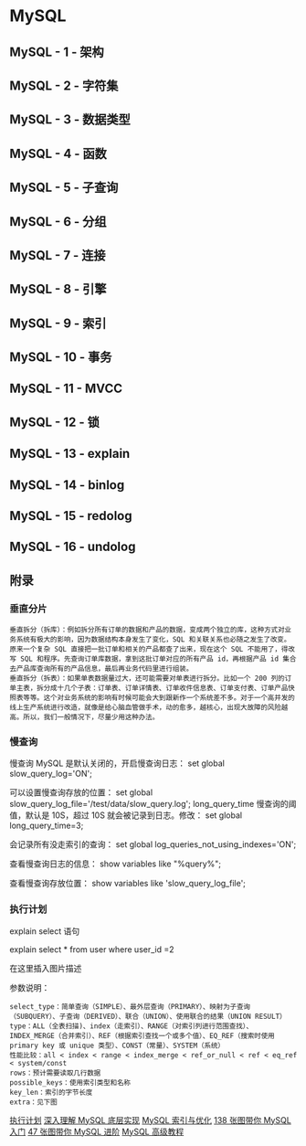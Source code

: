 # MySQL

## MySQL - 1 - 架构
## MySQL - 2 - 字符集

## MySQL - 3 - 数据类型
## MySQL - 4 - 函数
## MySQL - 5 - 子查询
## MySQL - 6 - 分组
## MySQL - 7 - 连接

## MySQL - 8 - 引擎
## MySQL - 9 - 索引
## MySQL - 10 - 事务
## MySQL - 11 - MVCC
## MySQL - 12 - 锁

## MySQL - 13 - explain

## MySQL - 14 - binlog
## MySQL - 15 - redolog
## MySQL - 16 - undolog


## 附录

### 垂直分片

    垂直拆分（拆库）：例如拆分所有订单的数据和产品的数据，变成两个独立的库，这种方式对业务系统有极大的影响，因为数据结构本身发生了变化，SQL 和关联关系也必随之发生了改变。原来一个复杂 SQL 直接把一批订单和相关的产品都查了出来，现在这个 SQL 不能用了，得改写 SQL 和程序。先查询订单库数据，拿到这批订单对应的所有产品 id，再根据产品 id 集合去产品库查询所有的产品信息，最后再业务代码里进行组装。
    垂直拆分（拆表）：如果单表数据量过大，还可能需要对单表进行拆分。比如一个 200 列的订单主表，拆分成十几个子表：订单表、订单详情表、订单收件信息表、订单支付表、订单产品快照表等等。这个对业务系统的影响有时候可能会大到跟新作一个系统差不多。对于一个高并发的线上生产系统进行改造，就像是给心脑血管做手术，动的愈多，越核心，出现大故障的风险越高。所以，我们一般情况下，尽量少用这种办法。



### 慢查询

慢查询 MySQL 是默认关闭的，开启慢查询日志：
set global slow_query_log='ON'; 

可以设置慢查询存放的位置：
set global slow_query_log_file='/test/data/slow_query.log';
long_query_time 慢查询的阈值，默认是 10S，超过 10S 就会被记录到日志。修改：
set global long_query_time=3;

会记录所有没走索引的查询：
set global log_queries_not_using_indexes='ON';

查看慢查询日志的信息：
show variables like "%query%";

查看慢查询存放位置：
show variables like 'slow_query_log_file';


### 执行计划

explain  select 语句

explain select * from user where user_id =2

在这里插入图片描述

参数说明：

    select_type：简单查询（SIMPLE）、最外层查询（PRIMARY）、映射为子查询（SUBQUERY）、子查询（DERIVED）、联合（UNION）、使用联合的结果（UNION RESULT）
    type：ALL（全表扫描)、index（走索引）、RANGE（对索引列进行范围查找）、INDEX_MERGE（合并索引）、REF（根据索引查找一个或多个值）、EQ_REF（搜索时使用 primary key 或 unique 类型）、CONST（常量）、SYSTEM（系统）
    性能比较：all < index < range < index_merge < ref_or_null < ref < eq_ref < system/const
    rows：预计需要读取几行数据
    possible_keys：使用索引类型和名称
    key_len：索引的字节长度
    extra：见下图


[执行计划](https://www.cnblogs.com/klvchen/p/10137117.html)
[深入理解 MySQL 底层实现](https://gitbook.cn/gitchat/activity/5a07c4266a4b0d78856826ea)
[MySQL 索引与优化](https://gitbook.cn/books/5c92fd312cc79178471b68db/index.html)
[138 张图带你 MySQL 入门](https://gitbook.cn/books/5eef6f0335d2480b101d7552/index.html)
[47 张图带你 MySQL 进阶](https://gitbook.cn/gitchat/activity/5f1a8d30a50beb3089673b7a)
[MySQL 高级教程](https://gitbook.cn/gitchat/activity/5efdd8ae44dfac09f99610bb)